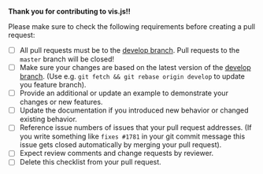 **Thank you for contributing to vis.js!!**

Please make sure to check the following requirements before creating a pull request:

* [ ] All pull requests must be to the [develop branch](https://github.com/almende/vis/tree/develop). Pull requests to the `master` branch will be closed!
* [ ] Make sure your changes are based on the latest version of the [develop branch](https://github.com/almende/vis/tree/develop). (Use e.g. `git fetch && git rebase origin develop` to update you feature branch).
* [ ] Provide an additional or update an example to demonstrate your changes or new features.
* [ ] Update the documentation if you introduced new behavior or changed existing behavior.
* [ ] Reference issue numbers of issues that your pull request addresses. (If you write something like `fixes #1781` in your git commit message this issue gets closed automatically by merging your pull request).
* [ ] Expect review comments and change requests by reviewer.
* [ ] Delete this checklist from your pull request.
